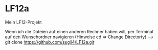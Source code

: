 # LF12a
Mein LF12-Projekt

Wenn ich die Dateien auf einen anderen Rechner haben will, per Terminal auf den Wunschordner navigieren (Hinweise cd => Change Directorty)
--> git clone https://github.com/sugii4/LF12a.git
